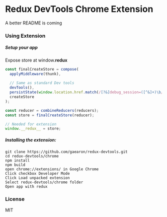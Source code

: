 Redux DevTools Chrome Extension
=========================

A better README is coming


### Using Extension

##### Setup your app
Expose store at window.__redux__

```js
const finalCreateStore = compose(
  applyMiddleware(thunk),
  
  // Same as standard Dev tools
  devTools(),
  persistState(window.location.href.match(/[?&]debug_session=([^&]+)\b/)),
  createStore
);

const reducer = combineReducers(reducers);
const store = finalCreateStore(reducer);

// Needed for extension
window.__redux__ = store;
```


##### Installing the extension:

```
git clone https://github.com/gaearon/redux-devtools.git
cd redux-devtools/chrome
npm install
npm build
open chrome://extensions/ in Google Chrome
Click checkbox Developer Mode
Click Load unpacked extension
Select redux-devtools/chrome folder
Open app with redux
```



### License

MIT